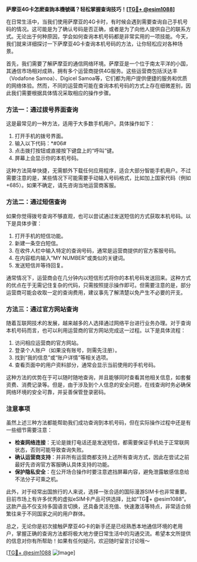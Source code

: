 **萨摩亚4G卡怎麽查詢本機號碼？轻松掌握查询技巧！[[TG💪+ @esim1088](https://t.me/s/esim1088)]**

在日常生活中，当我们使用萨摩亚的4G卡时，有时候会遇到需要查询自己手机号码的情况。这可能是为了确认号码是否正确，或者是为了向他人提供自己的联系方式。无论出于何种原因，学会如何查询本机号码都是非常实用的一项技能。今天，我们就来详细探讨一下萨摩亚4G卡查询本机号码的方法，让你轻松应对各种场景。

首先，我们需要了解萨摩亚的通信网络环境。萨摩亚是一个位于南太平洋的小国，其通信市场相对成熟，拥有多个运营商提供4G服务。这些运营商包括沃达丰（Vodafone Samoa）、Digicel Samoa等，它们都为用户提供便捷的服务和优质的网络体验。然而，不同的运营商可能在查询本机号码的方式上存在细微差别，因此我们需要根据具体情况采取相应的操作步骤。

### 方法一：通过拨号界面查询

这是最常见的一种方法，适用于大多数手机用户。具体操作如下：

1. 打开手机的拨号界面。
2. 输入以下代码：*#06#
3. 点击拨打按钮或直接按下键盘上的“呼叫”键。
4. 屏幕上会显示你的本机号码。

这种方法简单快捷，无需额外下载任何应用程序，适合大部分智能手机用户。不过需要注意的是，某些情况下可能需要手动输入号码格式，比如加上国家代码（例如+685）。如果不确定，请先咨询当地运营商客服。

### 方法二：通过短信查询

如果你觉得拨号查询不够直观，也可以尝试通过发送短信的方式获取本机号码。以下是具体步骤：

1. 打开手机的短信功能。
2. 新建一条空白短信。
3. 在收件人栏中输入特定的查询号码，通常是运营商提供的官方客服号码。
4. 在内容框内输入“MY NUMBER”或类似的关键词。
5. 发送短信并等待回复。

通常情况下，运营商会在几分钟内以短信形式将你的本机号码发送回来。这种方式的优点在于无需记住复杂的代码，只需按照提示操作即可。但需要注意的是，部分运营商可能会收取一定的查询费用，建议事先了解清楚以免产生不必要的开支。

### 方法三：通过官方网站查询

随着互联网技术的发展，越来越多的人选择通过网络平台进行业务办理。对于查询本机号码而言，也可以利用运营商的官方网站完成这一过程。以下是具体流程：

1. 访问相应运营商的官方网站。
2. 登录个人账户（如果没有账号，则需先注册）。
3. 找到“我的信息”或“账户详情”等相关选项。
4. 查看页面中的用户资料部分，通常会显示当前使用的手机号码。

这种方法的优势在于可以随时随地查询，并且能够同时查看其他相关信息，如套餐资费、消费记录等。但是，由于涉及到个人信息的安全问题，在线查询时务必确保网络环境的安全可靠，并妥善保管登录密码。

### 注意事项

虽然上述三种方法都能帮助我们成功查询到本机号码，但在实际操作过程中还是有一些细节需要注意：

- **检查网络连接**：无论是拨打电话还是发送短信，都需要保证手机处于正常联网状态，否则可能导致查询失败。
- **确认运营商支持**：并非所有运营商都支持上述所有查询方式，因此在尝试之前最好先咨询官方客服确认具体支持的功能。
- **保护隐私安全**：在公开场合操作时要注意遮挡屏幕内容，避免泄露敏感信息给不法分子可乘之机。

此外，对于经常出国旅行的人来说，选择一张合适的国际漫游SIM卡也非常重要。目前市场上有许多优秀的虚拟eSIM卡产品可供选择，比如“TG💪+ @esim1088”。这款产品不仅支持多国语言切换，还具备灵活充值、快速激活等特点，非常适合频繁往来于不同国家之间的用户群体。

总之，无论你是初次接触萨摩亚4G卡的新手还是已经熟悉本地通信环境的老用户，掌握正确的查询方法都将极大地方便日常生活中的沟通交流。希望本文所提供的信息对你有所帮助！如果有任何疑问，欢迎随时留言讨论哦～

[[TG💪+ @esim1088](https://t.me/s/esim1088) ![Image](https://i.postimg.cc/4NQfJmqS/Snipaste-2025-05-13-00-14-12.png)]